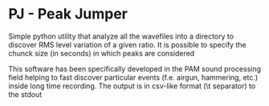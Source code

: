 # PJ - Peak Jumper
 Simple python utility that analyze all the wavefiles into a directory
 to discover RMS level variation of a given ratio.
 It is possible to specify the chunck size (in seconds) in which peaks are considered
 
 This software has been specifically developed in the PAM sound processing field helping to fast discover
 particular events (f.e. airgun, hammering, etc.) inside long time recording. 
 The output is in csv-like format (\t separator) to the stdout
